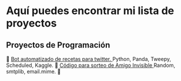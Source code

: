 # Aquí puedes encontrar mi lista de proyectos 


## Proyectos de Programación
🤖 [Bot automatizado de recetas para twitter. ](https://github.com/Andiiencode/recipebot) Python, Panda, Tweepy, Scheduled, Kaggle.
🎁 [Código para sorteo de Amigo Invisible ](https://github.com/Andiiencode/amiguin) Random, smtplib, email.mime.
🎁



